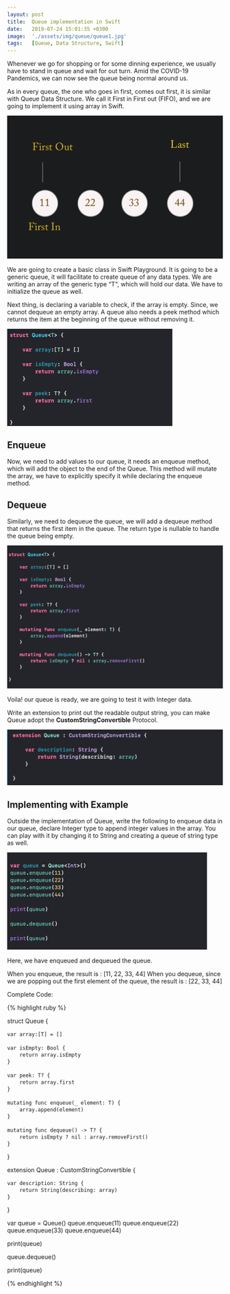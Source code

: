 ```yaml
---
layout: post
title:  Queue implementation in Swift
date:   2019-07-24 15:01:35 +0300
image:  './assets/img/queue/queue1.jpg'
tags:   [Queue, Data Structure, Swift]
---
```


Whenever we go for shopping or for some dinning experience, we usually have to stand in queue and wait for out turn. Amid the COVID-19 Pandemics, we can now see the queue being normal around us.

As in every queue, the one who goes in first, comes out first, it is similar with Queue Data Structure. We call it First in First out (FIFO), and we are going to implement it using array in Swift. 

![](/assets/img/queue/queue2.jpg)

We are going to create a basic class in Swift Playground. It is going to be a generic queue, it will facilitate to create queue of any data types. We are writing an array of the generic type “T", which will hold our data. We have to initialize the queue as well.

Next thing, is declaring a variable to check, if the array is empty. Since, we cannot dequeue an empty array. A queue also needs a peek method which returns the item at the beginning of the queue without removing it.

![](/assets/img/queue/queue3.jpg)

## Enqueue
Now, we need to add values to our queue, it needs an enqueue method, which will add the object to the end of the Queue. This method will mutate the array, we have to explicitly specify it while declaring the enqueue method. 

## Dequeue
Similarly, we need to dequeue the queue, we will add a dequeue method that returns the first item in the queue. The return type is nullable to handle the queue being empty.

![](/assets/img/queue/queue4.jpg)

Voila! our queue is ready, we are going to test it with Integer data.

Write an extension to print out the readable output string, you can make Queue adopt the **CustomStringConvertible** Protocol.

![](/assets/img/queue/queue5.jpg)

## Implementing with Example
Outside the implementation of Queue, write the following to enqueue data in our queue, declare Integer type to append integer values in the array. 
You can play with it by changing it to String and creating a queue of string type as well.

![](/assets/img/queue/queue6.jpg)

Here, we have enqueued and dequeued the queue.

When you enqueue, the result is : [11, 22, 33, 44]
When you dequeue, since we are popping out the first element of the queue,  the result is : [22, 33, 44]

Complete Code:

{% highlight ruby %}

struct Queue<T> {
    
    var array:[T] = []
    
    var isEmpty: Bool {
        return array.isEmpty
    }
    
    var peek: T? {
        return array.first
    }
    
    mutating func enqueue(_ element: T) {
        array.append(element)
    }
    
    mutating func dequeue() -> T? {
        return isEmpty ? nil : array.removeFirst()
    }
    
}

extension Queue : CustomStringConvertible {
    
    var description: String {
        return String(describing: array)
    }
    
}


var queue = Queue<Int>()
queue.enqueue(11)
queue.enqueue(22)
queue.enqueue(33)
queue.enqueue(44)

print(queue)

queue.dequeue()

print(queue)

{% endhighlight %}

